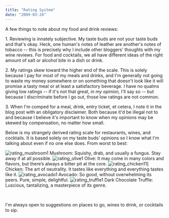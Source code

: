 ```yaml
---
title: "Rating System"
date: "2009-03-24"
---
```


A few things to note about my food and drink reviews:

1\. Reviewing is innately subjective. My taste buds are not your taste buds and that's okay. Heck, one human's notes of leather are another's notes of tobacco -- this is precisely why I include other bloggers' thoughts with my wine reviews. For food and cocktails, we all have different ideas of the right amount of salt or alcohol bite in a dish or drink.

2\. My ratings skew toward the higher end of the scale. This is solely because I pay for most of my meals and drinks, and I'm generally not going to waste my money somewhere or on something that doesn't look like it will promise a tasty meal or at least a satisfactory beverage. I have no qualms giving low ratings -- if it's not that great, _in my opinion,_ I'll say so -- but because I discriminate before I go out, those low ratings are not common.

3\. When I'm comped for a meal, drink, entry ticket, et cetera, I note it in the blog post with an obligatory disclaimer. Both because it'd be illegal not to and because I believe it's important to know when my opinions may be skewed by compensation, no matter how small.

Below is my strangely derived rating scale for restaurants, wines, and cocktails. It is based solely on my taste buds' opinions so I know what I'm talking about even if no one else does. From worst to best:

![rating_mushroom1](images/rating_mushroom1.gif)
Mushroom: Squishy, drab, and usually a fungus. Stay away if at all possible.
![rating_olive1](images/rating_olive1.gif)
Olive: It may come in many colors and flavors, but there’s always a bitter pit at the core.
![rating_chicken11](images/rating_chicken11.gif)]
Chicken: The art of neutrality. It tastes like everything and everything tastes like it.
![rating_avocado1](images/rating_avocado1.gif)
Avocado: So good, without overwhelming its peers. Pure, simple, delightful.
![rating_truffle1](images/rating_truffle1.gif)
Dark Chocolate Truffle: Luscious, tantalizing, a masterpiece of its genre.

 

I'm always open to suggestions on places to go, wines to drink, or cocktails to sip.
